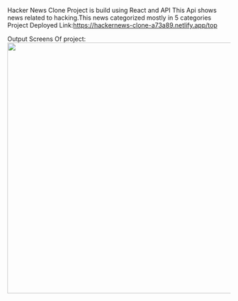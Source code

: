 Hacker News Clone Project is build using React and API
This Api shows news related to hacking.This news categorized mostly in 5 categories
Project Deployed Link:https://hackernews-clone-a73a89.netlify.app/top

Output Screens Of project:
<IMG SRC="../../../Pictures/Screenshots/hack.png" WIDTH="7000" HEIGHT="568" BORDER="0" ALT="">